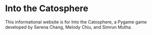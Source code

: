 # Into the Catosphere

This informational website is for Into the Catosphere, a Pygame game developed by Serena Chang, Melody Chiu, and Simrun Mutha.
